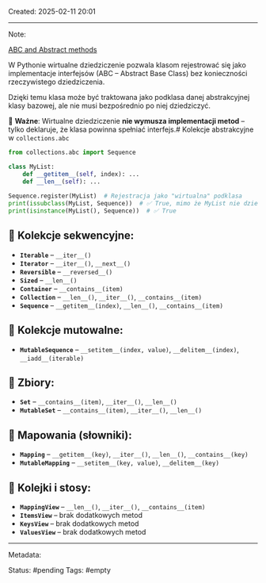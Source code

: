 Created: 2025-02-11 20:01

--- 
Note: 

[ABC and Abstract methods](https://docs.python.org/3/library/collections.abc.html#collections-abstract-base-classes)

W Pythonie wirtualne dziedziczenie pozwala klasom rejestrować się jako implementacje interfejsów (ABC – Abstract Base Class) bez konieczności rzeczywistego dziedziczenia.

Dzięki temu klasa może być traktowana jako podklasa danej abstrakcyjnej klasy bazowej, ale nie musi bezpośrednio po niej dziedziczyć.

📌 **Ważne**: Wirtualne dziedziczenie **nie wymusza implementacji metod** – tylko deklaruje, że klasa powinna spełniać interfejs.# Kolekcje abstrakcyjne w `collections.abc`

```python
from collections.abc import Sequence

class MyList:
    def __getitem__(self, index): ...
    def __len__(self): ...
    
Sequence.register(MyList)  # Rejestracja jako "wirtualna" podklasa
print(issubclass(MyList, Sequence))  # ✅ True, mimo że MyList nie dziedziczy po Sequence
print(isinstance(MyList(), Sequence))  # ✅ True
```

## 📌 Kolekcje sekwencyjne:
- **`Iterable`** – `__iter__()`
- **`Iterator`** – `__iter__()`, `__next__()`
- **`Reversible`** – `__reversed__()`
- **`Sized`** – `__len__()`
- **`Container`** – `__contains__(item)`
- **`Collection`** – `__len__()`, `__iter__()`, `__contains__(item)`
- **`Sequence`** – `__getitem__(index)`, `__len__()`, `__contains__(item)`

## 📌 Kolekcje mutowalne:
- **`MutableSequence`** – `__setitem__(index, value)`, `__delitem__(index)`, `__iadd__(iterable)`

## 📌 Zbiory:
- **`Set`** – `__contains__(item)`, `__iter__()`, `__len__()`
- **`MutableSet`** – `__contains__(item)`, `__iter__()`, `__len__()`

## 📌 Mapowania (słowniki):
- **`Mapping`** – `__getitem__(key)`, `__iter__()`, `__len__()`, `__contains__(key)`
- **`MutableMapping`** – `__setitem__(key, value)`, `__delitem__(key)`

## 📌 Kolejki i stosy:
- **`MappingView`** – `__len__()`, `__iter__()`, `__contains__(item)`
- **`ItemsView`** – brak dodatkowych metod
- **`KeysView`** – brak dodatkowych metod
- **`ValuesView`** – brak dodatkowych metod

--- 
Metadata: 

Status: #pending 
Tags: #empty